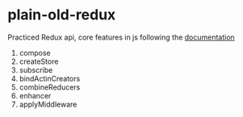 # plain-old-redux

Practiced Redux api, core features in js following the [documentation](https://redux.js.org/api/api-reference)

1. compose
2. createStore
3. subscribe
4. bindActinCreators
5. combineReducers
6. enhancer
7. applyMiddleware